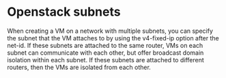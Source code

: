 # Openstack subnets

When creating a VM on a network with multiple subnets, you can specify the subnet that the VM attaches to by using the v4-fixed-ip option after the net-id. If these subnets are attached to the same router, VMs on each subnet can communicate with each other, but offer broadcast domain isolation within each subnet. If these subnets are attached to different routers, then the VMs are isolated from each other.

